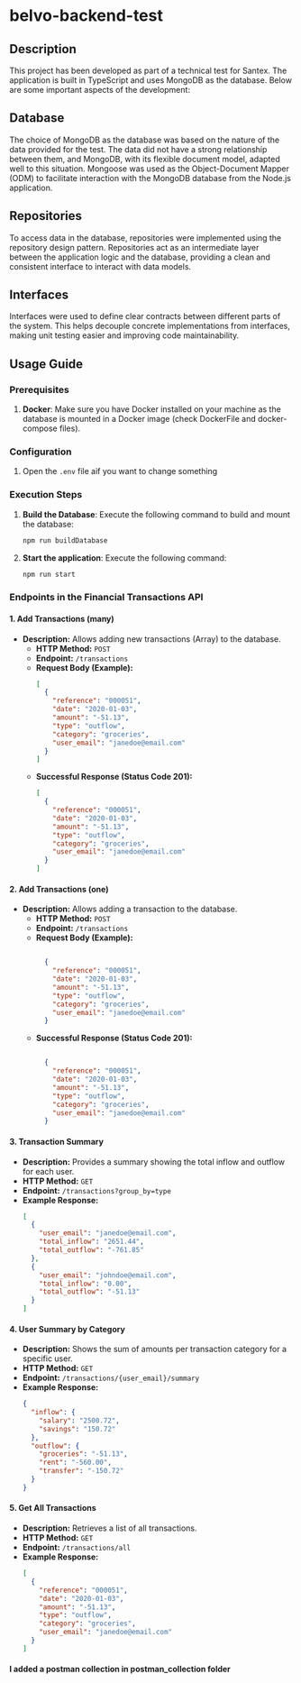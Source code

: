 # belvo-backend-test

## Description

This project has been developed as part of a technical test for Santex. The application is built in TypeScript and uses MongoDB as the database. Below are some important aspects of the development:

## Database

The choice of MongoDB as the database was based on the nature of the data provided for the test. The data did not have a strong relationship between them, and MongoDB, with its flexible document model, adapted well to this situation. Mongoose was used as the Object-Document Mapper (ODM) to facilitate interaction with the MongoDB database from the Node.js application.

## Repositories

To access data in the database, repositories were implemented using the repository design pattern. Repositories act as an intermediate layer between the application logic and the database, providing a clean and consistent interface to interact with data models.

## Interfaces

Interfaces were used to define clear contracts between different parts of the system. This helps decouple concrete implementations from interfaces, making unit testing easier and improving code maintainability.

## Usage Guide

### Prerequisites

1. **Docker**: Make sure you have Docker installed on your machine as the database is mounted in a Docker image (check DockerFile and docker-compose files).

### Configuration

1. Open the `.env` file aif you want to change something

### Execution Steps

1. **Build the Database**: Execute the following command to build and mount the database:

   ```bash
   npm run buildDatabase

   ```
2. **Start the application**: Execute the following command:

   ```bash
   npm run start

   ```
### Endpoints in the Financial Transactions API

#### 1. **Add Transactions (many)**
 - **Description:** Allows adding new transactions (Array) to the database.
   - **HTTP Method:** `POST`
   - **Endpoint:** `/transactions`
   - **Request Body (Example):**
     ```json
     [
       {
         "reference": "000051",
         "date": "2020-01-03",
         "amount": "-51.13",
         "type": "outflow",
         "category": "groceries",
         "user_email": "janedoe@email.com"
       }
     ]
     ```
   - **Successful Response (Status Code 201):**
     ```json
     [
       {
         "reference": "000051",
         "date": "2020-01-03",
         "amount": "-51.13",
         "type": "outflow",
         "category": "groceries",
         "user_email": "janedoe@email.com"
       }
     ]
     ```

#### 2. **Add Transactions (one)**
 - **Description:** Allows adding a transaction to the database.
   - **HTTP Method:** `POST`
   - **Endpoint:** `/transactions`
   - **Request Body (Example):**
     ```json
     
       {
         "reference": "000051",
         "date": "2020-01-03",
         "amount": "-51.13",
         "type": "outflow",
         "category": "groceries",
         "user_email": "janedoe@email.com"
       }
     
     ```
   - **Successful Response (Status Code 201):**
     ```json
     
       {
         "reference": "000051",
         "date": "2020-01-03",
         "amount": "-51.13",
         "type": "outflow",
         "category": "groceries",
         "user_email": "janedoe@email.com"
       }
     
     ```

#### 3. **Transaction Summary**
   - **Description:** Provides a summary showing the total inflow and outflow for each user.
   - **HTTP Method:** `GET`
   - **Endpoint:** `/transactions?group_by=type`
   - **Example Response:**
     ```json
     [
       {
         "user_email": "janedoe@email.com",
         "total_inflow": "2651.44",
         "total_outflow": "-761.85"
       },
       {
         "user_email": "johndoe@email.com",
         "total_inflow": "0.00",
         "total_outflow": "-51.13"
       }
     ]
     ```

#### 4. **User Summary by Category**
   - **Description:** Shows the sum of amounts per transaction category for a specific user.
   - **HTTP Method:** `GET`
   - **Endpoint:** `/transactions/{user_email}/summary`
   - **Example Response:**
     ```json
     {
       "inflow": {
         "salary": "2500.72",
         "savings": "150.72"
       },
       "outflow": {
         "groceries": "-51.13",
         "rent": "-560.00",
         "transfer": "-150.72"
       }
     }
     ```
#### 5. **Get All Transactions**
   - **Description:** Retrieves a list of all transactions.
   - **HTTP Method:** `GET`
   - **Endpoint:** `/transactions/all`
   - **Example Response:**
     ```json
     [
       {
         "reference": "000051",
         "date": "2020-01-03",
         "amount": "-51.13",
         "type": "outflow",
         "category": "groceries",
         "user_email": "janedoe@email.com"
       }
     ]
     ```

#### I added a postman collection in postman_collection folder